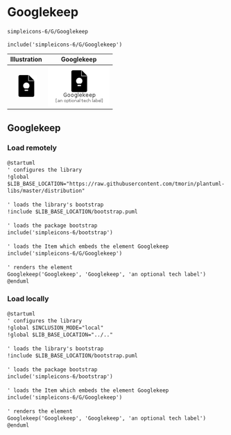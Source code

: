 # Googlekeep


```text
simpleicons-6/G/Googlekeep
```

```text
include('simpleicons-6/G/Googlekeep')
```



| Illustration | Googlekeep |
| :---: | :---: |
| ![illustration for Illustration](../../simpleicons-6/G/Googlekeep.png) | ![illustration for Googlekeep](../../simpleicons-6/G/Googlekeep.Local.png) |




## Googlekeep

### Load remotely
```plantuml
@startuml
' configures the library
!global $LIB_BASE_LOCATION="https://raw.githubusercontent.com/tmorin/plantuml-libs/master/distribution"

' loads the library's bootstrap
!include $LIB_BASE_LOCATION/bootstrap.puml

' loads the package bootstrap
include('simpleicons-6/bootstrap')

' loads the Item which embeds the element Googlekeep
include('simpleicons-6/G/Googlekeep')

' renders the element
Googlekeep('Googlekeep', 'Googlekeep', 'an optional tech label')
@enduml
```

### Load locally
```plantuml
@startuml
' configures the library
!global $INCLUSION_MODE="local"
!global $LIB_BASE_LOCATION="../.."

' loads the library's bootstrap
!include $LIB_BASE_LOCATION/bootstrap.puml

' loads the package bootstrap
include('simpleicons-6/bootstrap')

' loads the Item which embeds the element Googlekeep
include('simpleicons-6/G/Googlekeep')

' renders the element
Googlekeep('Googlekeep', 'Googlekeep', 'an optional tech label')
@enduml
```

